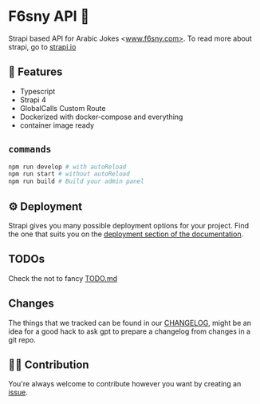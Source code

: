 # F6sny API 🤣

Strapi based API for Arabic Jokes <www.f6sny.com>.
To read more about strapi, go to [strapi.io](https://docs.strapi.io/)

## 🌳 Features

- Typescript
- Strapi 4
- GlobalCalls Custom Route
- Dockerized with docker-compose and everything
- container image ready

## `commands`

```bash
npm run develop # with autoReload
npm run start # without autoReload
npm run build # Build your admin panel
```

## ⚙️ Deployment

Strapi gives you many possible deployment options for your project. Find the one that suits you on the [deployment section of the documentation](https://docs.strapi.io/developer-docs/latest/setup-deployment-guides/deployment.html).

## TODOs

Check the not to fancy [TODO.md](./TODO.md)

## Changes

The things that we tracked can be found in our [CHANGELOG](./CHANGELOG.md), might be an idea for a good hack to ask gpt to prepare a changelog from changes in a git repo.

## ✍🏻 Contribution

You're always welcome to contribute however you want by creating an [issue](./issues).
